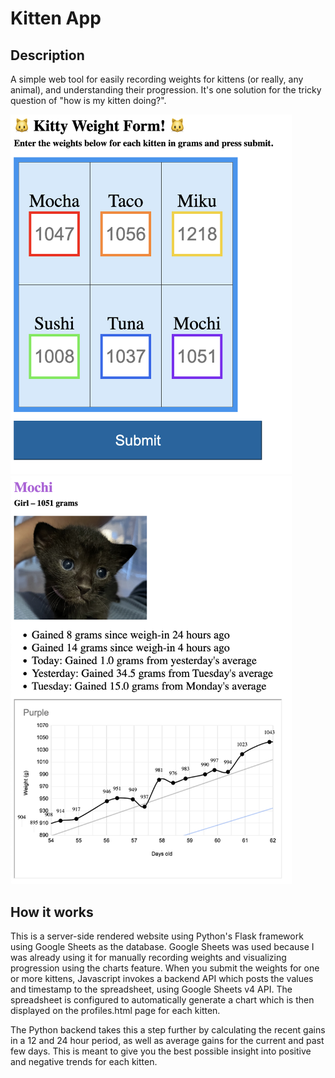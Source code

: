 # Kitten App

## Description

A simple web tool for easily recording weights for kittens (or really, any animal), and understanding their progression. It's one solution for the tricky question of "how is my kitten doing?".

<img src="screenshots/index.html.png" width="450"/>
<img src="screenshots/profiles.html.png" width="450"/>

## How it works

This is a server-side rendered website using Python's Flask framework using Google Sheets as the database. Google Sheets was used because I was already using it for manually recording weights and visualizing progression using the charts feature. When you submit the weights for one or more kittens, Javascript invokes a backend API which posts the values and timestamp to the spreadsheet, using Google Sheets v4 API. The spreadsheet is configured to automatically generate a chart which is then displayed on the profiles.html page for each kitten.

The Python backend takes this a step further by calculating the recent gains in a 12 and 24 hour period, as well as average gains for the current and past few days. This is meant to give you the best possible insight into positive and negative trends for each kitten.
